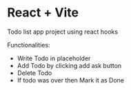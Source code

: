 # React + Vite

Todo list app project using react hooks

Functionalities:
<ul>
  <li>Write Todo in placeholder</li>
  <li>Add Todo by clicking add ask button</li>
  <li>Delete Todo</li>
  <li>If todo was over then Mark it as Done</li>
</ul>
